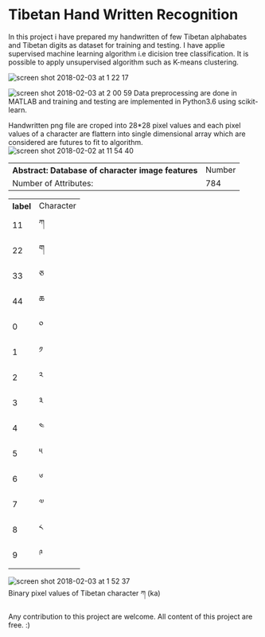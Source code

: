 # Tibetan Hand Written Recognition


In this project i have prepared my handwritten of few Tibetan alphabates and Tibetan digits as dataset for training and testing.
I have applie supervised machine learning algorithm i.e dicision tree classification. It is possible to apply unsupervised 
algorithm such as K-means clustering. 
 
![screen shot 2018-02-03 at 1 22 17](https://user-images.githubusercontent.com/21317182/35753450-d8fb02f2-0885-11e8-814e-dd51e43c54d4.png)

![screen shot 2018-02-03 at 2 00 59](https://user-images.githubusercontent.com/21317182/35753621-7936849e-0886-11e8-85a1-7320fb051f77.png)
Data preprocessing are done in MATLAB and training and testing are implemented in Python3.6 using scikit-learn. 


Handwritten png file are croped into 28*28 pixel values and each pixel values of a character are flattern 
into single dimensional array which are considered are futures to fit to algorithm.
<br>
![screen shot 2018-02-02 at 11 54 40](https://user-images.githubusercontent.com/21317182/35753484-fc1eeb54-0885-11e8-8427-3ee65bc523db.png)

<table>
  <th> Abstract: Database of character image features </th>
  <td> Number </td>
  <tr>
    <td>Number of Attributes:</td>
    <td> 784 </td>
  </tr>
</table>

<table>
  <th> label  </th>
  <td> Character </td>
  <tr>
    <td>11</td>
    <td>ཀ </td>
  </tr>
  <tr>
    <td>22</td>
    <td> ག </td>
  </tr>
  <tr>
    <td>33</td>
    <td>ཅ</td>
  </tr>
  <tr>
    <td>44</td>
    <td> ཆ </td>
  </tr>
  <tr>
    <td>0</td>
    <td> ༠ </td>
  </tr>
  <tr>
    <td>1</td>
    <td> ༡ </td>
  </tr>
  <tr>
    <td>2</td>
    <td> ༢ </td>
  </tr>
  <tr>
    <td>3</td>
    <td> ༣ </td>
  </tr>
  <tr>
    <td>4</td>
    <td> ༤ </td>
  </tr>
  <tr>
    <td>5</td>
    <td> ༥ </td>
  </tr>
  <tr>
    <td>6</td>
    <td> ༦ </td>
  </tr>
  <tr>
    <td>7</td>
    <td> ༧ </td>
  </tr>
  <tr>
    <td>8</td>
    <td> ༨ </td>
  </tr>
  <tr>
    <td>9</td>
    <td> ༩ </td>
  </tr>
</table>
 
 ![screen shot 2018-02-03 at 1 52 37](https://user-images.githubusercontent.com/21317182/35753376-88e56c3a-0885-11e8-8663-e909304ae537.png)
  <br>  Binary pixel values of Tibetan character ཀ (ka)
  
  Any contribution to this project are welcome. All content of this project are free. 
  :)
  
